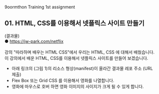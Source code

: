 9oormthon Training 1st assignment

## 01. HTML, CSS를 이용해서 넷플릭스 사이트 만들기
(결과물)<br>
●	https://jw-park.com/netflix<br>
<br>
강의 "따라하며 배우는 HTML CSS"에서 우리는 HTML, CSS 에 대해서 배웠습니다.<br>
이 강의에서 배운 HTML, CSS를 이용해서 넷플릭스 사이트를 만들어 보겠습니다.<br>
* 아래 링크의 (그림 1)의 리소스 형상(manifest)이 올라간 결과물 레포 주소 (URL 제출)<br>
* Flex Box 또는 Grid CSS 를 이용해서 영화를 나열합니다.<br>
* 영화에 마우스로 호버 하면 영화 이미지의 사이지가 크게 될 수 있게 합니다.<br>


